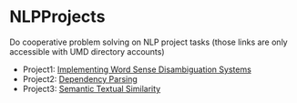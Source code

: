# NLPProjects
Do cooperative problem solving on NLP project tasks (those links are only accessible with UMD directory accounts)

 - Project1: [Implementing Word Sense Disambiguation Systems](Project1)
 - Project2: [Dependency Parsing](https://myelms.umd.edu/courses/1199410/assignments/4303280)
 - Project3: [Semantic Textual Similarity](https://myelms.umd.edu/courses/1199410/assignments/4312784)
